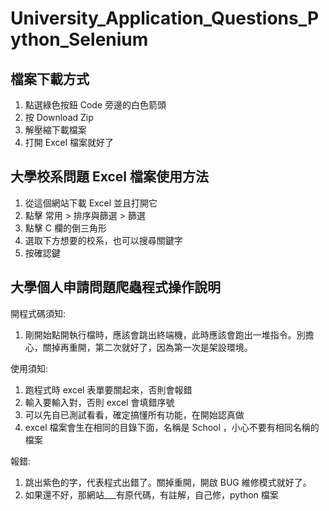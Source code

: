 # University_Application_Questions_Python_Selenium

## 檔案下載方式

1. 點選綠色按鈕 Code 旁邊的白色箭頭
2. 按 Download Zip
3. 解壓縮下載檔案
4. 打開 Excel 檔案就好了

## 大學校系問題 Excel 檔案使用方法

1. 從這個網站下載 Excel 並且打開它
2. 點擊 常用 > 排序與篩選 > 篩選
3. 點擊 C 欄的倒三角形
4. 選取下方想要的校系，也可以搜尋關鍵字
5. 按確認鍵

## 大學個人申請問題爬蟲程式操作說明

開程式碼須知:

1. 剛開始點開執行檔時，應該會跳出終端機，此時應該會跑出一堆指令。別擔心，關掉再重開，第二次就好了，因為第一次是架設環境。

使用須知:

1. 跑程式時 excel 表單要關起來，否則會報錯
2. 輸入要輸入對，否則 excel 會填錯序號
3. 可以先自已測試看看，確定搞懂所有功能，在開始認真做
4. excel 檔案會生在相同的目錄下面，名稱是 School  ，小心不要有相同名稱的檔案

報錯:

1. 跳出紫色的字，代表程式出錯了。關掉重開，開啟 BUG 維修模式就好了。
2. 如果還不好，那網站___有原代碼，有註解，自己修，python  檔案
